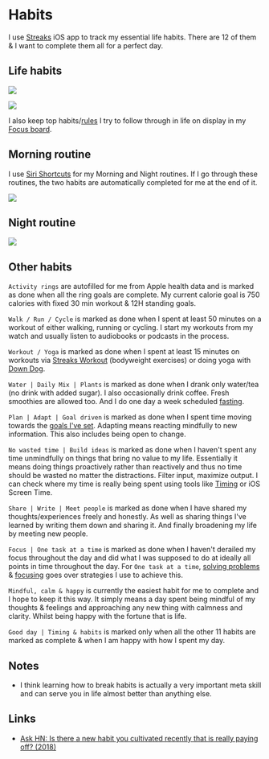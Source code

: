 # Habits

I use [Streaks](https://streaksapp.com) iOS app to track my essential life habits. There are 12 of them & I want to complete them all for a perfect day.

## Life habits

![](https://i.imgur.com/8JBSaEr.jpg)

![](https://i.imgur.com/e4kyyL9.jpg)

I also keep top habits/[rules](rules.md) I try to follow through in life on display in my [Focus board](focusing.md).

## Morning routine

I use [Siri Shortcuts](https://github.com/nikitavoloboev/my-ios#shortcuts) for my Morning and Night routines. If I go through these routines, the two habits are automatically completed for me at the end of it.

![](https://i.imgur.com/oG09oxf.jpg)

## Night routine

![](https://i.imgur.com/XSTgUAt.jpg)

## Other habits

`Activity rings` are autofilled for me from Apple health data and is marked as done when all the ring goals are complete. My current calorie goal is 750 calories with fixed 30 min workout & 12H standing goals.

`Walk / Run / Cycle` is marked as done when I spent at least 50 minutes on a workout of either walking, running or cycling. I start my workouts from my watch and usually listen to audiobooks or podcasts in the process.

`Workout / Yoga` is marked as done when I spent at least 15 minutes on workouts via [Streaks Workout](https://streaksworkout.com) (bodyweight exercises) or doing yoga with [Down Dog](https://www.downdogapp.com).

`Water | Daily Mix | Plants` is marked as done when I drank only water/tea (no drink with added sugar). I also occasionally drink coffee. Fresh smoothies are allowed too. And I do one day a week scheduled [fasting](../health/nutrition/fasting.md).

`Plan | Adapt | Goal driven` is marked as done when I spent time moving towards the [goals I've set](../focusing/focusing.md). Adapting means reacting mindfully to new information. This also includes being open to change.

`No wasted time | Build ideas` is marked as done when I haven't spent any time unmindfully on things that bring no value to my life. Essentially it means doing things proactively rather than reactively and thus no time should be wasted no matter the distractions. Filter input, maximize output. I can check where my time is really being spent using tools like [Timing](../macOS/apps/timing.md) or iOS Screen Time.

`Share | Write | Meet people` is marked as done when I have shared my thoughts/experiences freely and honestly. As well as sharing things I've learned by writing them down and sharing it. And finally broadening my life by meeting new people.

`Focus | One task at a time` is marked as done when I haven't derailed my focus throughout the day and did what I was supposed to do at ideally all points in time throughout the day. For `One task at a time`, [solving problems](../research/solving-problems.md) & [focusing](../focusing/focusing.md) goes over strategies I use to achieve this.

`Mindful, calm & happy` is currently the easiest habit for me to complete and I hope to keep it this way. It simply means a day spent being mindful of my thoughts & feelings and approaching any new thing with calmness and clarity. Whilst being happy with the fortune that is life.

`Good day | Timing & habits` is marked only when all the other 11 habits are marked as complete & when I am happy with how I spent my day.

## Notes

- I think learning how to break habits is actually a very important meta skill and can serve you in life almost better than anything else.

## Links

- [Ask HN: Is there a new habit you cultivated recently that is really paying off? (2018)](https://news.ycombinator.com/item?id=17291127)
